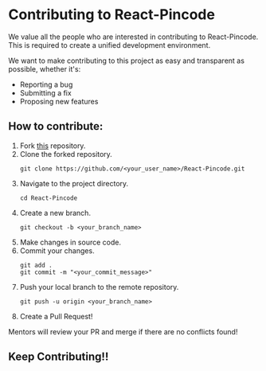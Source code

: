 # Contributing to React-Pincode

We value all the people who are interested in contributing to React-Pincode. This is required to create a unified development environment.

We want to make contributing to this project as easy and transparent as possible, whether it's:
* Reporting a bug
* Submitting a fix
* Proposing new features

## How to contribute:
1.  Fork [this](https://github.com/Awesome-React-Modules/React-Pincode) repository.
2.  Clone the forked repository.
    ```
    git clone https://github.com/<your_user_name>/React-Pincode.git
    ```
3. Navigate to the project directory.
    ```
    cd React-Pincode
    ```
4. Create a new branch.
    ```
    git checkout -b <your_branch_name>
    ```
5. Make changes in source code.
6. Commit your changes.
    ```
    git add .
    git commit -m "<your_commit_message>"
    ```
7. Push your local branch to the remote repository.
    ```
    git push -u origin <your_branch_name>
    ```
8. Create a Pull Request!

Mentors will review your PR and merge if there are no conflicts found!

## Keep Contributing!!
